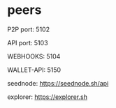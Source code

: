 # peers


P2P port: 5102

API port: 5103

WEBHOOKS: 5104

WALLET-API: 5150


seednode: https://seednode.sh/api

explorer: https://explorer.sh



